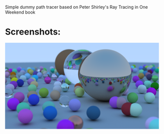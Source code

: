 Simple dummy path tracer based on Peter Shirley's Ray Tracing in One Weekend book
# Screenshots:
![screenshot](https://raw.githubusercontent.com/swarzzy/dummy-pathtracer/master/out.png)

